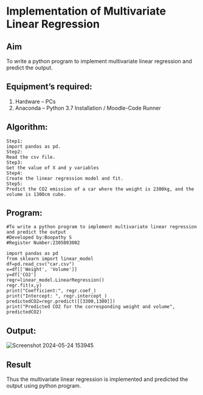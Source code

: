 # Implementation of Multivariate Linear Regression
## Aim
To write a python program to implement multivariate linear regression and predict the output.
## Equipment’s required:
1.	Hardware – PCs
2.	Anaconda – Python 3.7 Installation / Moodle-Code Runner
## Algorithm:
```
Step1:
import pandas as pd.
Step2:
Read the csv file.
Step3:
Get the value of X and y variables
Step4:
Create the linear regression model and fit.
Step5:
Predict the CO2 emission of a car where the weight is 2300kg, and the volume is 1300cm cube.
```

## Program:
```
#To write a python program to implement multivariate linear regression and predict the output
#Developed by:Boopathy S
#Register Number:2305003002

import pandas as pd
from sklearn import linear_model
df=pd.read_csv("car.csv")
x=df[['Weight', 'Volume']]
y=df['CO2']
regr=linear_model.LinearRegression()
regr.fit(x,y)
print("Coefficient:", regr.coef_)
print("Intercept: ", regr.intercept_)
predictedCO2=regr.predict([[3300,1300]])
print("Predicted CO2 for the corresponding weight and volume", predictedCO2)
```
## Output:
![Screenshot 2024-05-24 153945](https://github.com/BOOPATHYS0660/Multivariate-Linear-Regression/assets/155909381/237a4aab-7bf2-487b-adda-f5680efd16b1)

## Result
Thus the multivariate linear regression is implemented and predicted the output using python program.
